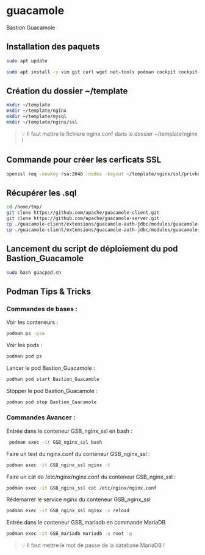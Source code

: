 # guacamole
Bastion Guacamole

## Installation des paquets

```bash
sudo apt update
```

```bash
sudo apt install -y vim git curl wget net-tools podman cockpit cockpit-podman
```

## Création du dossier ~/template

```bash
mkdir ~/template
mkdir ~/template/nginx
mkdir ~/template/mysql
mkdir ~/template/nginx/ssl
```
> :bulb: Il faut mettre le fichiere nginx.conf dans le dossier ~/template/nginx !

## Commande pour créer les cerficats SSL

```bash
openssl req -newkey rsa:2048 -nodes -keyout ~/template/nginx/ssl/privkey.pem -x509 -out ~/template/nginx/ssl/fullchain.pem -days 365
```

## Récupérer les .sql

```bash
cd /home/tmp/
git clone https://github.com/apache/guacamole-client.git
git clone https://github.com/apache/guacamole-server.git
cp ./guacamole-client/extensions/guacamole-auth-jdbc/modules/guacamole-auth-jdbc-mysql/schema/001-create-schema.sql ~/template/mysql/
cp ./guacamole-client/extensions/guacamole-auth-jdbc/modules/guacamole-auth-jdbc-mysql/schema/002-create-admin-user.sql ~/template/mysql/
```

## Lancement du script de déploiement du pod Bastion_Guacamole

```bash
sudo bash guacpod.sh
```

## Podman Tips & Tricks

### Commandes de bases :

Voir les conteneurs :
```bash
podman ps -psa
```

Voir les pods :
```bash
podman pod ps
```

Lancer le pod Bastion_Guacamole :
```bash
podman pod start Bastion_Guacamole
```

Stopper le pod Bastion_Guacamole :
```bash
podman pod stop Bastion_Guacamole
```

### Commandes Avancer : 

Entrée dans le conteneur GSB_nginx_ssl en bash :
```bash
 podman exec -it GSB_nginx_ssl bash
```

Faire un test du nginx.conf du conteneur GSB_nginx_ssl :
```bash
podman exec -it GSB_nginx_ssl nginx -t
```

Faire un cat de /etc/nginx/nginx.conf du conteneur GSB_nginx_ssl : 
```bash
podman exec -it GSB_nginx_ssl cat /etc/nginx/nginx.conf
```

Rédemarrer le service nginx du conteneur GSB_nginx_ssl
```bash
podman exec -it GSB_nginx_ssl nginx -s reload
```

Entrée dans le conteneur GSB_mariadb en commande MariaDB
```bash
podman exec -it GSB_mariadb mariadb -u root -p
```
> :bulb: Il faut mettre le mot de passe de la database MariaDB !

```bash

```
